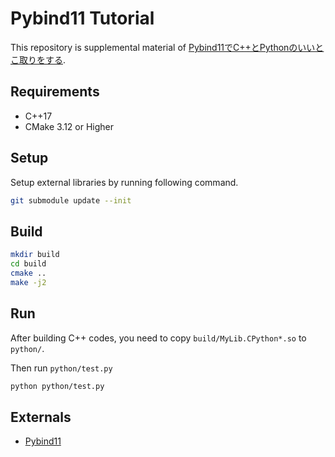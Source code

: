 # Pybind11 Tutorial

This repository is supplemental material of [Pybind11でC++とPythonのいいとこ取りをする](). 

## Requirements

* C++17
* CMake 3.12 or Higher

## Setup

Setup external libraries by running following command.

```sh
git submodule update --init
```

## Build

```sh
mkdir build
cd build
cmake ..
make -j2
```

## Run

After building C++ codes, you need to copy  `build/MyLib.CPython*.so` to `python/`.

Then run `python/test.py`
```sh
python python/test.py
```

## Externals

* [Pybind11](https://github.com/pybind/pybind11)